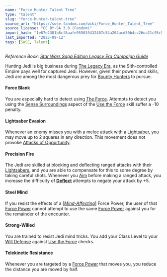 ```yaml
---
name: "Force Hunter Talent Tree"
type: "talent"
slug: "force-hunter-talent-tree"
source_url: "https://swse.fandom.com/wiki/Force_Hunter_Talent_Tree"
source_license: "CC BY-SA 3.0 (Fandom)"
import_hash: "1e87e2381b8cf8aafe955019432407c54a204acd50b4cc26ea21c95c53c0385b"
last_imported: "2025-09-12"
tags: [SWSE, Talent]
---
```

*Reference Book: [Star Wars Saga Edition Legacy Era Campaign Guide](https://swse.fandom.com/wiki/Star_Wars_Saga_Edition_Legacy_Era_Campaign_Guide)*

Hunting Jedi is big business during [The Legacy Era](https://swse.fandom.com/wiki/The_Legacy_Era), as the Sith-controlled Empire pays well for captured Jedi. However, given their powers and skills, Jedi are among the most dangerous prey for [Bounty Hunters](https://swse.fandom.com/wiki/Bounty_Hunters) to pursue.

#### **Force Blank**
You are especially hard to detect using [The Force](https://swse.fandom.com/wiki/The_Force). Attempts to detect you using the [Sense Surroundings](https://swse.fandom.com/wiki/Sense_Surroundings) aspect of the [Use the Force](https://swse.fandom.com/wiki/Use_the_Force) skill suffer a -10 penalty.

#### **Lightsaber Evasion**
Whenever an enemy misses you with a melee attack with a [Lightsaber](https://swse.fandom.com/wiki/Lightsaber), you may move up to 2 squares in any direction. This movement does not provoke [Attacks of Opportunity](https://swse.fandom.com/wiki/Attacks_of_Opportunity).

#### **Precision Fire**
The Jedi are skilled at blocking and deflecting ranged attacks with their [Lightsabers](https://swse.fandom.com/wiki/Lightsabers), and you are able to compensate for this to some degree by taking careful shots. Whenever you [Aim](https://swse.fandom.com/wiki/Aim) before making a ranged attack, you increase the difficulty of **[Deflect](https://swse.fandom.com/wiki/Deflect)** attempts to negate your attack by +5.

#### **Steel Mind**
If you resist the effects of a [*[Mind-Affecting](https://swse.fandom.com/wiki/Mind-Affecting)*] Force Power, the user of that [Force Power](https://swse.fandom.com/wiki/Force_Power) cannot attempt to use the same [Force Power](https://swse.fandom.com/wiki/Force_Power) against you for the remainder of the encounter.

#### **Strong-Willed**
You are trained to resist Jedi mind tricks. You add your Class Level to your [Will Defense](https://swse.fandom.com/wiki/Will_Defense) against [Use the Force](https://swse.fandom.com/wiki/Use_the_Force) checks.

#### **Telekinetic Resistance**
Whenever you are targeted by a [Force Power](https://swse.fandom.com/wiki/Force_Power) that moves you, you reduce the distance you are moved by half.